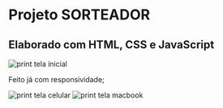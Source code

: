 <h1>Projeto SORTEADOR</h1>

<h2>Elaborado com HTML, CSS e JavaScript</h2>

<img src="" alt="print tela inicial" />

<p>Feito já com responsividade;</p>

<img src="" alt="print tela celular" />

<img src="" alt="print tela macbook" />
